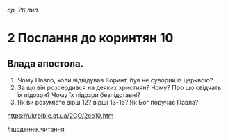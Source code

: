 
_ср, 26 лип._

# 2 Послання до коринтян 10

## Влада апостола.
1. Чому Павло, коли відвідував Коринт, був не суворий із церквою?
2. За що він розсердився на деяких християн? Чому? Про що свідчать їх підозри? Чому їх підозри безпідставні?
3. Як ви розумієте вірш 12? вірші 13-15? Як Бог поручає Павла?

https://ukrbible.at.ua/2CO/2co10.htm 

#щоденне_читання
